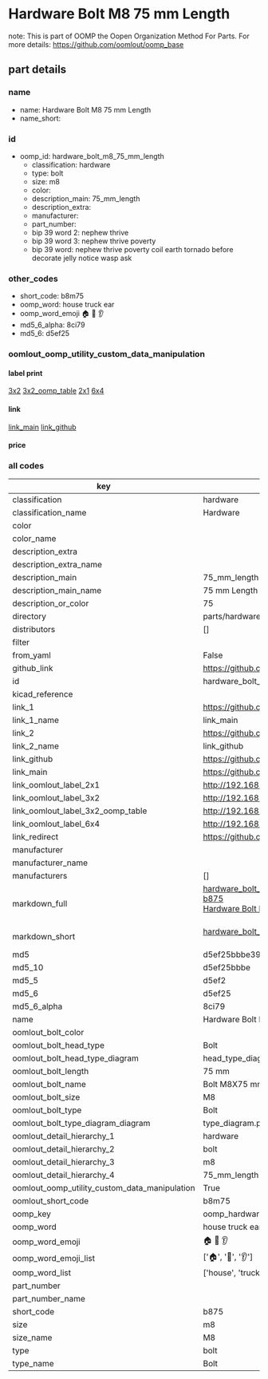 # Hardware Bolt M8 75 mm Length  

note: This is part of OOMP the Oopen Organization Method For Parts. For more details: https://github.com/oomlout/oomp_base

##  part details
  







### name
* name: Hardware Bolt M8 75 mm Length
* name_short: 
### id
* oomp_id: hardware_bolt_m8_75_mm_length
  * classification: hardware
  * type: bolt
  * size: m8
  * color: 
  * description_main: 75_mm_length
  * description_extra: 
  * manufacturer: 
  * part_number: 
  * bip 39 word 2: nephew thrive
  * bip 39 word 3: nephew thrive poverty
  * bip 39 word: nephew thrive poverty coil earth tornado before decorate jelly notice wasp ask

### other_codes
* short_code: b8m75
* oomp_word: house truck ear
* oomp_word_emoji :house: :truck: :ear:
* md5_6_alpha: 8ci79
* md5_6: d5ef25






### oomlout_oomp_utility_custom_data_manipulation
#### label print
[3x2](http://192.168.1.245:1112/?label=oomp%208ci79)
[3x2_oomp_table](http://192.168.1.108:1112/?label=oomp%208ci79)
[2x1](http://192.168.1.242:1112/?label=oomp%208ci79)
[6x4](http://192.168.1.55:1112/?label=oomp%208ci79)    

#### link

[link_main](https://github.com/oomlout/oomlout_oomp_version_1_messy/tree/main/parts/hardware_bolt_m8_75_mm_length) [link_github](https://github.com/oomlout/oomlout_oomp_version_1_messy/tree/main/parts/hardware_bolt_m8_75_mm_length)                             

#### price







### all codes 
| key | value |  
| --- | --- |  
| classification | hardware |  
| classification_name | Hardware |  
| color |  |  
| color_name |  |  
| description_extra |  |  
| description_extra_name |  |  
| description_main | 75_mm_length |  
| description_main_name | 75 mm Length |  
| description_or_color | 75 |  
| directory | parts/hardware_bolt_m8_75_mm_length |  
| distributors | [] |  
| filter |  |  
| from_yaml | False |  
| github_link | https://github.com/oomlout/oomlout_oomp_part_src/tree/main/parts/hardware_bolt_m8_75_mm_length |  
| id | hardware_bolt_m8_75_mm_length |  
| kicad_reference |  |  
| link_1 | https://github.com/oomlout/oomlout_oomp_version_1_messy/tree/main/parts/hardware_bolt_m8_75_mm_length |  
| link_1_name | link_main |  
| link_2 | https://github.com/oomlout/oomlout_oomp_version_1_messy/tree/main/parts/hardware_bolt_m8_75_mm_length |  
| link_2_name | link_github |  
| link_github | https://github.com/oomlout/oomlout_oomp_version_1_messy/tree/main/parts/hardware_bolt_m8_75_mm_length |  
| link_main | https://github.com/oomlout/oomlout_oomp_version_1_messy/tree/main/parts/hardware_bolt_m8_75_mm_length |  
| link_oomlout_label_2x1 | http://192.168.1.242:1112/?label=oomp%208ci79 |  
| link_oomlout_label_3x2 | http://192.168.1.245:1112/?label=oomp%208ci79 |  
| link_oomlout_label_3x2_oomp_table | http://192.168.1.108:1112/?label=oomp%208ci79 |  
| link_oomlout_label_6x4 | http://192.168.1.55:1112/?label=oomp%208ci79 |  
| link_redirect | https://github.com/oomlout/oomlout_oomp_version_1_messy/tree/main/parts/hardware_bolt_m8_75_mm_length |  
| manufacturer |  |  
| manufacturer_name |  |  
| manufacturers | [] |  
| markdown_full | [hardware_bolt_m8_75_mm_length](none)<br>[b875](none)<br>[Hardware Bolt M8 75 Mm Length](none)<br><br> |  
| markdown_short | [hardware_bolt_m8_75_mm_length](none)<br><br> |  
| md5 | d5ef25bbbe39028795a2b2d552384ca2 |  
| md5_10 | d5ef25bbbe |  
| md5_5 | d5ef2 |  
| md5_6 | d5ef25 |  
| md5_6_alpha | 8ci79 |  
| name | Hardware Bolt M8 75 mm Length |  
| oomlout_bolt_color |  |  
| oomlout_bolt_head_type | Bolt |  
| oomlout_bolt_head_type_diagram | head_type_diagram.png |  
| oomlout_bolt_length | 75 mm |  
| oomlout_bolt_name | Bolt M8X75 mm  (Bolt) |  
| oomlout_bolt_size | M8 |  
| oomlout_bolt_type | Bolt |  
| oomlout_bolt_type_diagram_diagram | type_diagram.png |  
| oomlout_detail_hierarchy_1 | hardware |  
| oomlout_detail_hierarchy_2 | bolt |  
| oomlout_detail_hierarchy_3 | m8 |  
| oomlout_detail_hierarchy_4 | 75_mm_length |  
| oomlout_oomp_utility_custom_data_manipulation | True |  
| oomlout_short_code | b8m75 |  
| oomp_key | oomp_hardware_bolt_m8_75_mm_length |  
| oomp_word | house truck ear |  
| oomp_word_emoji | :house: :truck: :ear: |  
| oomp_word_emoji_list | [':house:', ':truck:', ':ear:'] |  
| oomp_word_list | ['house', 'truck', 'ear'] |  
| part_number |  |  
| part_number_name |  |  
| short_code | b875 |  
| size | m8 |  
| size_name | M8 |  
| type | bolt |  
| type_name | Bolt |  
